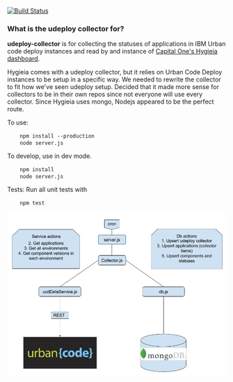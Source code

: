 [![Build Status](https://travis-ci.org/liatrio/udeploy-collector.svg?branch=master)](https://travis-ci.org/liatrio/udeploy-collector)


### What is the udeploy collector for?

**udeploy-collector** is for collecting the statuses of applications in IBM Urban code deploy instances and read by and instance of [Capital One's Hygieia dashboard](https://github.com/capitalone/Hygieia).

Hygieia comes with a udeploy collector, but it relies on Urban Code Deploy instances to be setup in a specific way. We needed to rewrite the collector to fit how we've seen udeploy setup. Decided that it made more sense for collectors to be in their own repos since not everyone will use every collector. Since Hygieia uses mongo, Nodejs appeared to be the perfect route.  


To use:

        npm install --production
        node server.js


 To develop, use in dev mode.

        npm install
        node server.js
Tests:
  Run all unit tests with

        npm test


 ![alt text](./images/interaction.png)
